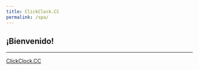```yaml
---
title: ClickClock.CC
permalink: /spa/
---
```


## ¡Bienvenido!

---

[ClickClock.CC](https://ww.clickclock.cc/spa/)
